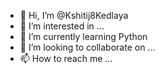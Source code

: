 - 👋 Hi, I’m @Kshitij8Kedlaya
- 👀 I’m interested in ...
- 🌱 I’m currently learning Python
- 💞️ I’m looking to collaborate on ...
- 📫 How to reach me ...

<!---
Kshitij8Kedlaya/Kshitij8Kedlaya is a ✨ special ✨ repository because its `README.md` (this file) appears on your GitHub profile.
You can click the Preview link to take a look at your changes.
--->
